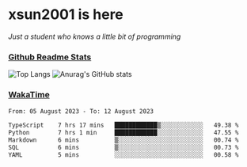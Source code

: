 # xsun2001 is here

*Just a student who knows a little bit of programming*

### [Github Readme Stats](https://github.com/anuraghazra/github-readme-stats)

![Top Langs](https://github-readme-stats.vercel.app/api/top-langs/?username=xsun2001&layout=compact&theme=radical) ![Anurag's GitHub stats](https://github-readme-stats.vercel.app/api?username=xsun2001&show_icons=true&theme=radical)

### [WakaTime](https://wakatime.com)

<!--START_SECTION:waka-->

```txt
From: 05 August 2023 - To: 12 August 2023

TypeScript    7 hrs 17 mins   ████████████▒░░░░░░░░░░░░   49.38 %
Python        7 hrs 1 min     ████████████░░░░░░░░░░░░░   47.55 %
Markdown      6 mins          ▒░░░░░░░░░░░░░░░░░░░░░░░░   00.74 %
SQL           6 mins          ▒░░░░░░░░░░░░░░░░░░░░░░░░   00.73 %
YAML          5 mins          ░░░░░░░░░░░░░░░░░░░░░░░░░   00.58 %
```

<!--END_SECTION:waka-->
